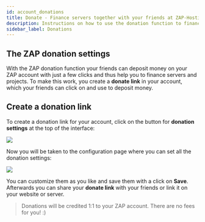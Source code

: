 ```yaml
---
id: account_donations
title: Donate - Finance servers together with your friends at ZAP-Hosting
description: Instructions on how to use the donation function to finance a server at ZAP-Hosting together with friends - ZAP-Hosting.com documentations
sidebar_label: Donations
---
```


## The ZAP donation settings

With the ZAP donation function your friends can deposit money on your ZAP account with just a few clicks and thus help you to finance servers and projects. To make this work, you create a **donate link** in your account, which your friends can click on and use to deposit money.

## Create a donation link

To create a donation link for your account, click on the button for **donation settings** at the top of the interface: 

![](https://screensaver01.zap-hosting.com/index.php/s/WgMqnTxgAKEZQpQ/preview)

Now you will be taken to the configuration page where you can set all the donation settings: 

![](https://screensaver01.zap-hosting.com/index.php/s/pQpQezRpdbD6Azj/preview)

You can customize them as you like and save them with a click on **Save**.
Afterwards you can share your **donate link** with your friends or link it on your website or server.

> Donations will be credited 1:1 to your ZAP account. There are no fees for you! :)
